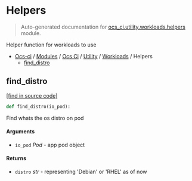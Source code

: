 # Helpers

> Auto-generated documentation for [ocs_ci.utility.workloads.helpers](https://github.com/gklein/ocs-ci/blob/master/ocs_ci/utility/workloads/helpers.py) module.

Helper function for workloads to use

- [Ocs-ci](../../../README.md#ocs-ci) / [Modules](../../../MODULES.md#ocs-ci-modules) / [Ocs Ci](../../index.md#ocs-ci) / [Utility](../index.md#utility) / [Workloads](index.md#workloads) / Helpers
    - [find_distro](#find_distro)

## find_distro

[[find in source code]](https://github.com/gklein/ocs-ci/blob/master/ocs_ci/utility/workloads/helpers.py#L13)

```python
def find_distro(io_pod):
```

Find whats the os distro on pod

#### Arguments

- `io_pod` *Pod* - app pod object

#### Returns

- `distro` *str* - representing 'Debian' or 'RHEL' as of now
